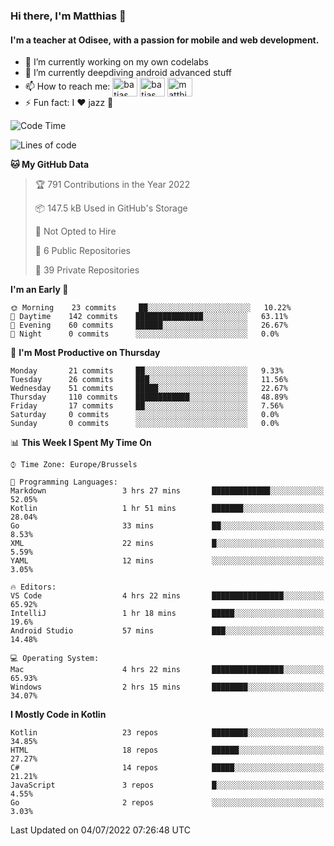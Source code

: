 ### Hi there, I'm Matthias 👋

#### I'm a teacher at Odisee, with a passion for mobile and web development.

- 🔭 I’m currently working on my own codelabs
- 🌱 I’m currently deepdiving android advanced stuff
- 📫 How to reach me: <a href="https://dev.to/batjas" target="_blank"><img align="center" src="https://raw.githubusercontent.com/rahuldkjain/github-profile-readme-generator/master/src/images/icons/Social/devto.svg" alt="batjas" height="30" width="40" /></a>
<a href="https://twitter.com/batjas" target="_blank"><img align="center" src="https://raw.githubusercontent.com/rahuldkjain/github-profile-readme-generator/master/src/images/icons/Social/twitter.svg" alt="batjas" height="30" width="40" /></a>
<a href="https://linkedin.com/in/matthiasdruwé" target="_blank"><img align="center" src="https://raw.githubusercontent.com/rahuldkjain/github-profile-readme-generator/master/src/images/icons/Social/linked-in-alt.svg" alt="matthiasdruwé" height="30" width="40" /></a>
- ⚡ Fun fact: I ❤ jazz 🎷


<!--START_SECTION:waka-->
![Code Time](http://img.shields.io/badge/Code%20Time-350%20hrs%2027%20mins-blue)

![Lines of code](https://img.shields.io/badge/From%20Hello%20World%20I%27ve%20Written-228%20Thousand%20lines%20of%20code-blue)

**🐱 My GitHub Data** 

> 🏆 791 Contributions in the Year 2022
 > 
> 📦 147.5 kB Used in GitHub's Storage 
 > 
> 🚫 Not Opted to Hire
 > 
> 📜 6 Public Repositories 
 > 
> 🔑 39 Private Repositories  
 > 
**I'm an Early 🐤** 

```text
🌞 Morning    23 commits     ██░░░░░░░░░░░░░░░░░░░░░░░   10.22% 
🌆 Daytime    142 commits    ███████████████░░░░░░░░░░   63.11% 
🌃 Evening    60 commits     ██████░░░░░░░░░░░░░░░░░░░   26.67% 
🌙 Night      0 commits      ░░░░░░░░░░░░░░░░░░░░░░░░░   0.0%

```
📅 **I'm Most Productive on Thursday** 

```text
Monday       21 commits     ██░░░░░░░░░░░░░░░░░░░░░░░   9.33% 
Tuesday      26 commits     ███░░░░░░░░░░░░░░░░░░░░░░   11.56% 
Wednesday    51 commits     █████░░░░░░░░░░░░░░░░░░░░   22.67% 
Thursday     110 commits    ████████████░░░░░░░░░░░░░   48.89% 
Friday       17 commits     ██░░░░░░░░░░░░░░░░░░░░░░░   7.56% 
Saturday     0 commits      ░░░░░░░░░░░░░░░░░░░░░░░░░   0.0% 
Sunday       0 commits      ░░░░░░░░░░░░░░░░░░░░░░░░░   0.0%

```


📊 **This Week I Spent My Time On** 

```text
⌚︎ Time Zone: Europe/Brussels

💬 Programming Languages: 
Markdown                 3 hrs 27 mins       █████████████░░░░░░░░░░░░   52.05% 
Kotlin                   1 hr 51 mins        ███████░░░░░░░░░░░░░░░░░░   28.04% 
Go                       33 mins             ██░░░░░░░░░░░░░░░░░░░░░░░   8.53% 
XML                      22 mins             █░░░░░░░░░░░░░░░░░░░░░░░░   5.59% 
YAML                     12 mins             ░░░░░░░░░░░░░░░░░░░░░░░░░   3.05%

🔥 Editors: 
VS Code                  4 hrs 22 mins       ████████████████░░░░░░░░░   65.92% 
IntelliJ                 1 hr 18 mins        █████░░░░░░░░░░░░░░░░░░░░   19.6% 
Android Studio           57 mins             ███░░░░░░░░░░░░░░░░░░░░░░   14.48%

💻 Operating System: 
Mac                      4 hrs 22 mins       ████████████████░░░░░░░░░   65.93% 
Windows                  2 hrs 15 mins       ████████░░░░░░░░░░░░░░░░░   34.07%

```

**I Mostly Code in Kotlin** 

```text
Kotlin                   23 repos            ████████░░░░░░░░░░░░░░░░░   34.85% 
HTML                     18 repos            ██████░░░░░░░░░░░░░░░░░░░   27.27% 
C#                       14 repos            █████░░░░░░░░░░░░░░░░░░░░   21.21% 
JavaScript               3 repos             █░░░░░░░░░░░░░░░░░░░░░░░░   4.55% 
Go                       2 repos             ░░░░░░░░░░░░░░░░░░░░░░░░░   3.03%

```



 Last Updated on 04/07/2022 07:26:48 UTC
<!--END_SECTION:waka-->
